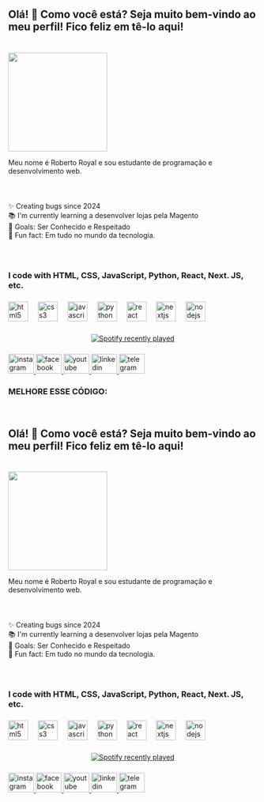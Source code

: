 <h2 align="left">Olá! 👋 Como você está? Seja muito bem-vindo ao meu perfil! Fico feliz em tê-lo aqui!</h2>  

###  

<br clear="both">  

<img align="left" height="200" src="https://i.pinimg.com/originals/0f/e5/15/0fe515b5475d3ca6096353c1656f5736.gif"  />  

###  

<br clear="both">  

<p align="left">Meu nome é Roberto Royal e sou estudante de programação e desenvolvimento web.</p>  

###  

<br clear="both">  

<p align="left">✨ Creating bugs since 2024<br>📚 I'm currently learning a desenvolver lojas pela Magento<br>🎯 Goals: Ser Conhecido e Respeitado<br>🎲 Fun fact: Em tudo no mundo da tecnologia.</p>  

###  

<br clear="both">  

<h3 align="left">I code with HTML, CSS, JavaScript, Python, React, Next. JS, etc.</h3>  

###  

<div align="left">  
  <img src="https://cdn.jsdelivr.net/gh/devicons/devicon/icons/html5/html5-original.svg" height="40" alt="html5 logo"  />  
  <img width="12" />  
  <img src="https://cdn.jsdelivr.net/gh/devicons/devicon/icons/css3/css3-original.svg" height="40" alt="css3 logo"  />  
  <img width="12" />  
  <img src="https://cdn.jsdelivr.net/gh/devicons/devicon/icons/javascript/javascript-original.svg" height="40" alt="javascript logo"  />  
  <img width="12" />  
  <img src="https://cdn.jsdelivr.net/gh/devicons/devicon/icons/python/python-original.svg" height="40" alt="python logo"  />  
  <img width="12" />  
  <img src="https://cdn.jsdelivr.net/gh/devicons/devicon/icons/react/react-original.svg" height="40" alt="react logo"  />  
  <img width="12" />  
  <img src="https://cdn.jsdelivr.net/gh/devicons/devicon/icons/nextjs/nextjs-original.svg" height="40" alt="nextjs logo"  />  
  <img width="12" />  
  <img src="https://cdn.jsdelivr.net/gh/devicons/devicon/icons/nodejs/nodejs-original.svg" height="40" alt="nodejs logo"  />  
</div>  

###  

<div align="center">  
  <a href="https://open.spotify.com/user/314pjs6val3ro5nv24qyws6tcbha">  
    <img src="https://spotify-recently-played-readme.vercel.app/api?user=314pjs6val3ro5nv24qyws6tcbha&count=2&unique=true" alt="Spotify recently played"  />  
  </a>  
</div>  

###  

<div align="left">  
  <a href="https://www.instagram.com/robertto_royal/" target="_blank">  
    <img src="https://raw.githubusercontent.com/maurodesouza/profile-readme-generator/master/src/assets/icons/social/instagram/default.svg" width="52" height="40" alt="instagram logo"  />  
  </a>  
  <a href="https://www.facebook.com/joseroberto.dasilva/" target="_blank">  
    <img src="https://raw.githubusercontent.com/maurodesouza/profile-readme-generator/master/src/assets/icons/social/facebook/default.svg" width="52" height="40" alt="facebook logo"  />  
  </a>  
  <a href="https://www.youtube.com/@RRobertoRoyal" target="_blank">  
    <img src="https://raw.githubusercontent.com/maurodesouza/profile-readme-generator/master/src/assets/icons/social/youtube/default.svg" width="52" height="40" alt="youtube logo"  />  
  </a>  
  <a href="https://www.linkedin.com/in/joserobertodasilva917610022/" target="_blank">  
    <img src="https://raw.githubusercontent.com/maurodesouza/profile-readme-generator/master/src/assets/icons/social/linkedin/default.svg" width="52" height="40" alt="linkedin logo"  />  
  </a>  
  <a href="https://web.telegram.org/a/" target="_blank">  
    <img src="https://raw.githubusercontent.com/maurodesouza/profile-readme-generator/master/src/assets/icons/social/telegram/default.svg" width="52" height="40" alt="telegram logo"  />  
  </a>  
</div>  

###   MELHORE ESSE CÓDIGO:  
<br clear="both">  

<h2 align="left">Olá! 👋 Como você está? Seja muito bem-vindo ao meu perfil! Fico feliz em tê-lo aqui!</h2>  

###  

<br clear="both">  

<img align="left" height="200" src="https://i.pinimg.com/originals/0f/e5/15/0fe515b5475d3ca6096353c1656f5736.gif"  />  

###  

<br clear="both">  

<p align="left">Meu nome é Roberto Royal e sou estudante de programação e desenvolvimento web.</p>  

###  

<br clear="both">  

<p align="left">✨ Creating bugs since 2024<br>📚 I'm currently learning a desenvolver lojas pela Magento<br>🎯 Goals: Ser Conhecido e Respeitado<br>🎲 Fun fact: Em tudo no mundo da tecnologia.</p>  

###  

<br clear="both">  

<h3 align="left">I code with HTML, CSS, JavaScript, Python, React, Next. JS, etc.</h3>  

###  

<div align="left">  
  <img src="https://cdn.jsdelivr.net/gh/devicons/devicon/icons/html5/html5-original.svg" height="40" alt="html5 logo"  />  
  <img width="12" />  
  <img src="https://cdn.jsdelivr.net/gh/devicons/devicon/icons/css3/css3-original.svg" height="40" alt="css3 logo"  />  
  <img width="12" />  
  <img src="https://cdn.jsdelivr.net/gh/devicons/devicon/icons/javascript/javascript-original.svg" height="40" alt="javascript logo"  />  
  <img width="12" />  
  <img src="https://cdn.jsdelivr.net/gh/devicons/devicon/icons/python/python-original.svg" height="40" alt="python logo"  />  
  <img width="12" />  
  <img src="https://cdn.jsdelivr.net/gh/devicons/devicon/icons/react/react-original.svg" height="40" alt="react logo"  />  
  <img width="12" />  
  <img src="https://cdn.jsdelivr.net/gh/devicons/devicon/icons/nextjs/nextjs-original.svg" height="40" alt="nextjs logo"  />  
  <img width="12" />  
  <img src="https://cdn.jsdelivr.net/gh/devicons/devicon/icons/nodejs/nodejs-original.svg" height="40" alt="nodejs logo"  />  
</div>  

###  

<div align="center">  
  <a href="https://open.spotify.com/user/314pjs6val3ro5nv24qyws6tcbha">  
    <img src="https://spotify-recently-played-readme.vercel.app/api?user=314pjs6val3ro5nv24qyws6tcbha&count=2&unique=true" alt="Spotify recently played"  />  
  </a>  
</div>  

###  

<div align="left">  
  <a href="https://www.instagram.com/robertto_royal/" target="_blank">  
    <img src="https://raw.githubusercontent.com/maurodesouza/profile-readme-generator/master/src/assets/icons/social/instagram/default.svg" width="52" height="40" alt="instagram logo"  />  
  </a>  
  <a href="https://www.facebook.com/joseroberto.dasilva/" target="_blank">  
    <img src="https://raw.githubusercontent.com/maurodesouza/profile-readme-generator/master/src/assets/icons/social/facebook/default.svg" width="52" height="40" alt="facebook logo"  />  
  </a>  
  <a href="https://www.youtube.com/@RRobertoRoyal" target="_blank">  
    <img src="https://raw.githubusercontent.com/maurodesouza/profile-readme-generator/master/src/assets/icons/social/youtube/default.svg" width="52" height="40" alt="youtube logo"  />  
  </a>  
  <a href="https://www.linkedin.com/in/joserobertodasilva917610022/" target="_blank">  
    <img src="https://raw.githubusercontent.com/maurodesouza/profile-readme-generator/master/src/assets/icons/social/linkedin/default.svg" width="52" height="40" alt="linkedin logo"  />  
  </a>  
  <a href="https://web.telegram.org/a/" target="_blank">  
    <img src="https://raw.githubusercontent.com/maurodesouza/profile-readme-generator/master/src/assets/icons/social/telegram/default.svg" width="52" height="40" alt="telegram logo"  />  
  </a>  
</div>
